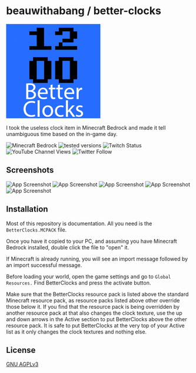 
# beauwithabang / better-clocks

![BetterClocks](src/pack_icon.png "Better Clocks resource pack logo")

I took the useless clock item in Minecraft Bedrock and made it tell unambiguous time based on the in-game day.

![Minecraft Bedrock](https://img.shields.io/badge/Minecraft-Bedrock-green?style=for-the-badge "Made for Minecraft Bedrock")
![tested versions](https://img.shields.io/badge/tested_versions-18--19.10-brightgreen?style=for-the-badge "Text to show on mouseover")
![Twitch Status](https://img.shields.io/twitch/status/beauwithabang?label=BeauwithaBang&logo=Twitch&style=for-the-badge "Twitch.tv BeauwithaBang")
![YouTube Channel Views](https://img.shields.io/youtube/channel/views/UCrJyFKHKC9UBnieyi7OLtoA?label=BeauwithaBang&logo=YouTube&logoColor=%23FF0000&style=for-the-badge "Youtube.com BeauiwthaBang")
![Twitter Follow](https://img.shields.io/twitter/follow/BeauwithaBang?color=%231DA1F2&logo=Twitter&style=for-the-badge "Twitter.com BeauwithaBang")




## Screenshots

![App Screenshot](https://via.placeholder.com/468x300?text=held-in-left-hand.png)
![App Screenshot](https://via.placeholder.com/468x300?text=in-hot-bar.png)
![App Screenshot](https://via.placeholder.com/468x300?text=mounted-on-wall-outdoors-in-shade.png)
![App Screenshot](https://via.placeholder.com/468x300?text=mounted-on-wall-indoors.png)
![App Screenshot](https://via.placeholder.com/468x300?text=mounted-on-wall-outdoors-in-sulight.png)


## Installation

Most of this repository is documentation. All you need is the `BetterClocks.MCPACK` file.

Once you have it copied to your PC, and assuming you have Minecraft Bedrock installed, double click the file to "open" it.

If Minecraft is already running, you will see an import message followed by an import successful message.

Before loading your world, open the game settings and go to `Global Resources.` Find BetterClocks and press the activate button.

Make sure that the BetterClocks resource pack is listed above the standard Minecraft resource pack, as resource packs listed above other override those below it. If you find that the resource pack is being overridden by another resource pack at that also changes the clock texture, use the up and down arrows in the Active section to put BetterClocks above the other resource pack. It is safe to put BetterClocks at the very top of your Active list as it only changes the clock textures and nothing else.


## License

[GNU AGPLv3](https://choosealicense.com/licenses/agpl-3.0/)

